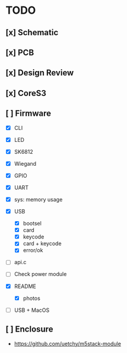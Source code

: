 # TODO

## [x] Schematic
## [x] PCB
## [x] Design Review
## [x] CoreS3

## [ ] Firmware
   - [x] CLI
   - [x] LED
   - [x] SK6812
   - [x] Wiegand 
   - [x] GPIO
   - [x] UART
   - [x] sys: memory usage
   - [x] USB
      - [x] bootsel
      - [x] card
      - [x] keycode
      - [x] card + keycode
      - [x] error/ok
   - [ ] api.c

- [ ] Check power module
- [x] README 
   - [x] photos

- [ ] USB + MacOS


## [ ] Enclosure
   - https://github.com/uetchy/m5stack-module
